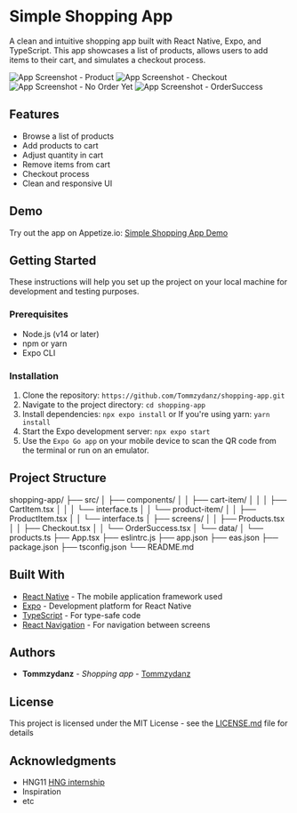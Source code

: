 # Simple Shopping App

A clean and intuitive shopping app built with React Native, Expo, and TypeScript. This app showcases a list of products, allows users to add items to their cart, and simulates a checkout process.

![App Screenshot - Product](assets/screenshots/products.png)
![App Screenshot - Checkout](assets/screenshots/checkout.png)
![App Screenshot - No Order Yet](assets/screenshots/no_order.png)
![App Screenshot - OrderSuccess](assets/screenshots/ordered.png)

## Features

- Browse a list of products
- Add products to cart
- Adjust quantity in cart
- Remove items from cart
- Checkout process
- Clean and responsive UI

## Demo

Try out the app on Appetize.io: [Simple Shopping App Demo](https://appetize.io/app/s6xmwa3tbwy4nejjscmcor54fu)

## Getting Started

These instructions will help you set up the project on your local machine for development and testing purposes.

### Prerequisites

- Node.js (v14 or later)
- npm or yarn
- Expo CLI

### Installation

1. Clone the repository: 
   `https://github.com/Tommzydanz/shopping-app.git`
2. Navigate to the project directory: 
   `cd shopping-app`
3. Install dependencies: `npx expo install`
   or If you're using yarn: `yarn install`
4. Start the Expo development server:
   `npx expo start`
5. Use the `Expo Go app` on your mobile device to scan the QR code from the terminal or run on an emulator.

## Project Structure
shopping-app/
├── src/
│   ├── components/
│   │   ├── cart-item/
│   │   │   ├── CartItem.tsx
│   │   │   └── interface.ts
│   │   └── product-item/
│   │       ├── ProductItem.tsx
│   │       └── interface.ts
│   ├── screens/ 
│   │   ├── Products.tsx
│   │   ├── Checkout.tsx
│   │   └── OrderSuccess.tsx
│   └── data/
│       └── products.ts
├── App.tsx
├── eslintrc.js
├── app.json
├── eas.json
├── package.json
├── tsconfig.json
└── README.md

## Built With

- [React Native](https://reactnative.dev/) - The mobile application framework used
- [Expo](https://expo.dev/) - Development platform for React Native
- [TypeScript](https://www.typescriptlang.org/) - For type-safe code
- [React Navigation](https://reactnavigation.org/) - For navigation between screens


## Authors

- **Tommzydanz** - *Shopping app* - [Tommzydanz](https://github.com/Tommzydanz)


## License

This project is licensed under the MIT License - see the [LICENSE.md](LICENSE.md) file for details

## Acknowledgments

- HNG11 [HNG internship](https://hng.tech/internship)
- Inspiration
- etc
